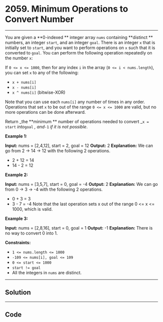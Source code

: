 # 2059. Minimum Operations to Convert Number

---

You are given a **0-indexed ** integer array `nums` containing **distinct ** numbers, an integer `start`, and an integer `goal`. There is an integer `x` that is initially set to `start`, and you want to perform operations on `x` such that it is converted to `goal`. You can perform the following operation repeatedly on the number `x`:

If `0 <= x <= 1000`, then for any index `i` in the array (`0 <= i < nums.length`), you can set `x` to any of the following:

  * `x + nums[i]`
  * `x - nums[i]`
  * `x ^ nums[i]` (bitwise-XOR)



Note that you can use each `nums[i]` any number of times in any order. Operations that set `x` to be out of the range `0 <= x <= 1000` are valid, but no more operations can be done afterward.

Return _the **minimum ** number of operations needed to convert _`x = start` _into_`goal` _, and_`-1` _if it is not possible_.

 

**Example 1:**


**Input:** nums = [2,4,12], start = 2, goal = 12
**Output:** 2
**Explanation:** We can go from 2 -> 14 -> 12 with the following 2 operations.
- 2 + 12 = 14
- 14 - 2 = 12


**Example 2:**


**Input:** nums = [3,5,7], start = 0, goal = -4
**Output:** 2
**Explanation:** We can go from 0 -> 3 -> -4 with the following 2 operations. 
- 0 + 3 = 3
- 3 - 7 = -4
Note that the last operation sets x out of the range 0 <= x <= 1000, which is valid.


**Example 3:**


**Input:** nums = [2,8,16], start = 0, goal = 1
**Output:** -1
**Explanation:** There is no way to convert 0 into 1.


 

**Constraints:**

  * `1 <= nums.length <= 1000`
  * `-109 <= nums[i], goal <= 109`
  * `0 <= start <= 1000`
  * `start != goal`
  * All the integers in `nums` are distinct.

---

## Solution



---

## Code
```python


```